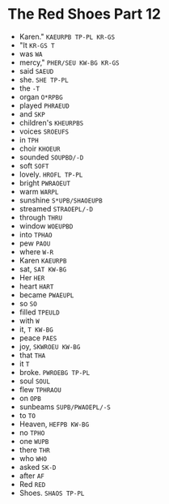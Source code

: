 # The Red Shoes Part 12

* Karen." `KAEURPB TP-PL KR-GS`
* "It `KR-GS T`
* was `WA`
* mercy," `PHER/SEU KW-BG KR-GS`
* said `SAEUD`
* she. `SHE TP-PL`
* the `-T`
* organ `O*RPBG`
* played `PHRAEUD`
* and `SKP`
* children's `KHEURPBS`
* voices `SROEUFS`
* in `TPH`
* choir `KHOEUR`
* sounded `SOUPBD/-D`
* soft `SOFT`
* lovely. `HROFL TP-PL`
* bright `PWRAOEUT`
* warm `WARPL`
* sunshine `S*UPB/SHAOEUPB`
* streamed `STRAOEPL/-D`
* through `THRU`
* window `WOEUPBD`
* into `TPHAO`
* pew `PAOU`
* where `W-R`
* Karen `KAEURPB`
* sat, `SAT KW-BG`
* Her `HER`
* heart `HART`
* became `PWAEUPL`
* so `SO`
* filled `TPEULD`
* with `W`
* it, `T KW-BG`
* peace `PAES`
* joy, `SKWROEU KW-BG`
* that `THA`
* it `T`
* broke. `PWROEBG TP-PL`
* soul `SOUL`
* flew `TPHRAOU`
* on `OPB`
* sunbeams `SUPB/PWAOEPL/-S`
* to `TO`
* Heaven, `HEFPB KW-BG`
* no `TPHO`
* one `WUPB`
* there `THR`
* who `WHO`
* asked `SK-D`
* after `AF`
* Red `RED`
* Shoes. `SHAOS TP-PL`

